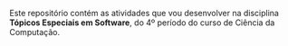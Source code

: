 Este repositório contém as atividades que vou desenvolver na disciplina **Tópicos Especiais em Software**, do 4º período do curso de Ciência da Computação.